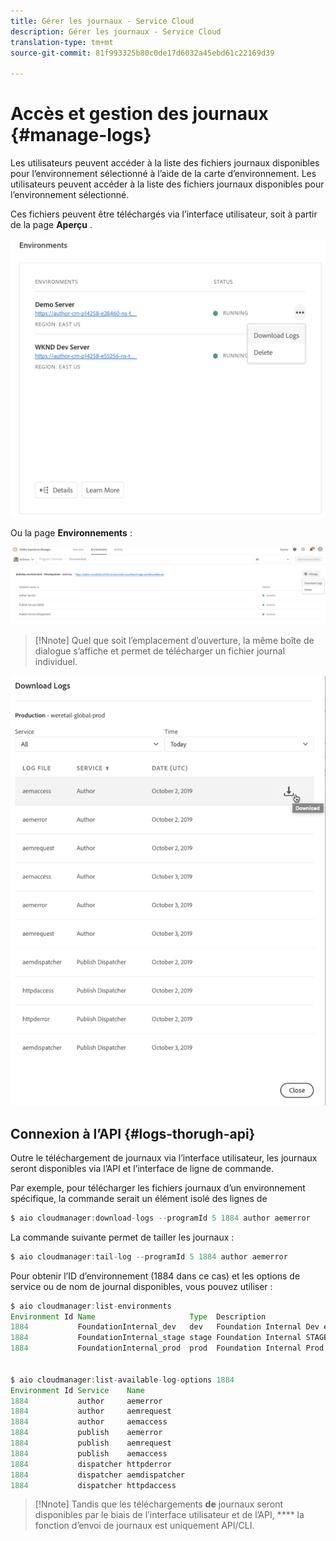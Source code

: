 ```yaml
---
title: Gérer les journaux - Service Cloud
description: Gérer les journaux - Service Cloud
translation-type: tm+mt
source-git-commit: 81f993325b80c0de17d6032a45ebd61c22169d39

---
```



# Accès et gestion des journaux {#manage-logs}

Les utilisateurs peuvent accéder à la liste des fichiers journaux disponibles pour l’environnement sélectionné à l’aide de la carte d’environnement.  Les utilisateurs peuvent accéder à la liste des fichiers journaux disponibles pour l’environnement sélectionné.

Ces fichiers peuvent être téléchargés via l’interface utilisateur, soit à partir de la page **Aperçu** .

![](assets/manage-logs1.png)

Ou la page **Environnements** :

![](assets/manage-logs2.png)

>[!Nnote]
>Quel que soit l’emplacement d’ouverture, la même boîte de dialogue s’affiche et permet de télécharger un fichier journal individuel.

![](assets/manage-logs3.png)


## Connexion à l’API {#logs-thorugh-api}

Outre le téléchargement de journaux via l’interface utilisateur, les journaux seront disponibles via l’API et l’interface de ligne de commande.

Par exemple, pour télécharger les fichiers journaux d’un environnement spécifique, la commande serait un élément isolé des lignes de

```java
$ aio cloudmanager:download-logs --programId 5 1884 author aemerror
```

La commande suivante permet de tailler les journaux :

```java
$ aio cloudmanager:tail-log --programId 5 1884 author aemerror
```

Pour obtenir l’ID d’environnement (1884 dans ce cas) et les options de service ou de nom de journal disponibles, vous pouvez utiliser :

```java
$ aio cloudmanager:list-environments
Environment Id Name                     Type  Description                          
1884           FoundationInternal_dev   dev   Foundation Internal Dev environment  
1884           FoundationInternal_stage stage Foundation Internal STAGE environment
1884           FoundationInternal_prod  prod  Foundation Internal Prod environment
 
 
$ aio cloudmanager:list-available-log-options 1884
Environment Id Service    Name         
1884           author     aemerror     
1884           author     aemrequest   
1884           author     aemaccess    
1884           publish    aemerror     
1884           publish    aemrequest   
1884           publish    aemaccess    
1884           dispatcher httpderror   
1884           dispatcher aemdispatcher
1884           dispatcher httpdaccess
```

>[!Nnote]
>Tandis que les téléchargements **de** journaux seront disponibles par le biais de l’interface utilisateur et de l’API, **** la fonction d’envoi de journaux est uniquement API/CLI.
